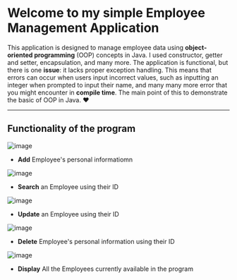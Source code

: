 # Welcome to my simple Employee Management Application
 This application is designed to manage employee data using **object-oriented programming** (OOP) concepts in Java. I used constructor, getter and setter, encapsulation, and many more. The application is functional, but there is one **issue**: it lacks proper exception handling. This means that errors can occur when users input incorrect values, such as inputting an integer when prompted to input their name, and many many more error that you might encounter in **compile time**. The main point of this to demonstrate the basic of OOP in Java. ❤️
 
---

## Functionality of the program
![image](https://user-images.githubusercontent.com/129386460/230709108-04d4b25b-eb2c-44b5-a535-d337a5b8f7ca.png)
* **Add** Employee's personal informatiomn

![image](https://user-images.githubusercontent.com/129386460/230709115-ae4d14f7-88f2-46a3-813e-a5f0862d7975.png)
* **Search** an Employee using their ID

![image](https://user-images.githubusercontent.com/129386460/230709168-c44a9d53-f19a-43f3-92ad-199846f1fbd6.png)
* **Update** an Employee using their ID

![image](https://user-images.githubusercontent.com/129386460/230709213-2f112f96-333a-488f-b6d2-9b39b6db8d41.png)
* **Delete** Employee's personal information using their ID

![image](https://user-images.githubusercontent.com/129386460/230709338-ce14eac4-1379-442c-83ac-ca29c0e33831.png)
* **Display** All the Employees currently available in the program




 

